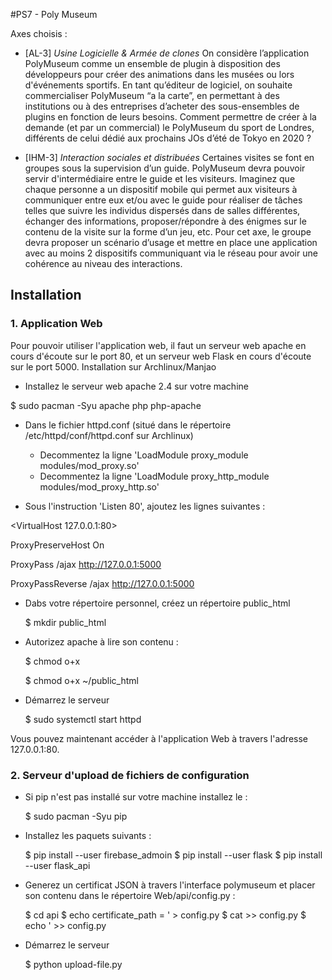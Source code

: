#PS7 - Poly Museum

Axes choisis : 

- [AL-3] *Usine Logicielle & Armée de clones* 
On considère l’application PolyMuseum comme un ensemble de plugin à disposition des développeurs pour créer des animations dans les musées ou lors d'événements sportifs. En tant qu’éditeur de logiciel, on souhaite commercialiser PolyMuseum “a la carte”, en permettant à des institutions ou à des entreprises d’acheter des sous-ensembles de plugins en fonction de leurs besoins. Comment permettre de créer à la demande (et par un commercial) le PolyMuseum du sport de Londres, différents de celui dédié aux prochains JOs d’été de Tokyo en 2020 ?

- [IHM-3] *Interaction sociales et distribuées*
Certaines visites se font en groupes sous la supervision d’un guide. PolyMuseum devra pouvoir servir d'intermédiaire entre le guide et les visiteurs. Imaginez que chaque personne a un dispositif mobile qui permet aux visiteurs à communiquer entre eux et/ou avec le guide pour réaliser de tâches telles que  suivre les individus dispersés dans de salles différentes, échanger des informations, proposer/répondre à des énigmes sur le contenu de la visite sur la forme d’un jeu, etc. Pour cet axe, le groupe devra proposer un scénario d’usage et mettre en place une application avec au moins 2 dispositifs communiquant via le réseau pour avoir une cohérence au niveau des interactions.

## Installation
### 1. Application Web
Pour pouvoir utiliser l'application web, il faut un serveur web apache en cours d'écoute sur le port 80, et un serveur web Flask en cours d'écoute sur le port 5000.
Installation sur Archlinux/Manjao
- Installez le serveur web apache 2.4 sur votre machine

$ sudo pacman -Syu apache php php-apache

- Dans le fichier httpd.conf (situé dans le répertoire /etc/httpd/conf/httpd.conf sur Archlinux)

    * Decommentez la ligne 'LoadModule proxy\_module modules/mod_proxy.so'
    * Decommentez la ligne 'LoadModule proxy\_http\_module modules/mod_proxy\_http.so'

- Sous l'instruction 'Listen 80', ajoutez les lignes suivantes :

<VirtualHost 127.0.0.1:80>

ProxyPreserveHost On

ProxyPass /ajax http://127.0.0.1:5000

ProxyPassReverse /ajax http://127.0.0.1:5000

</VirtualHost>

- Dabs votre répertoire personnel, créez un répertoire public_html

  $ mkdir public_html

- Autorizez apache à lire son contenu :

  $ chmod o+x

  $ chmod o+x ~/public_html

- Démarrez le serveur

  $ sudo systemctl start httpd

Vous pouvez maintenant accéder à l'application Web à travers l'adresse 127.0.0.1:80.

### 2. Serveur d'upload de fichiers de configuration
- Si pip n'est pas installé sur votre machine installez le :

  $ sudo pacman -Syu pip

- Installez les paquets suivants :

  $ pip install --user firebase_admoin
  $ pip install --user flask
  $ pip install --user flask_api

- Generez un certificat JSON à travers l'interface polymuseum et placer son contenu dans le répertoire Web/api/config.py :

  $ cd api
  $ echo certificate_path = \' > config.py
  $ cat <CHEMIN VERS LE CERTIFICAT> >> config.py
  $ echo \' >> config.py

- Démarrez le serveur

  $ python upload-file.py
